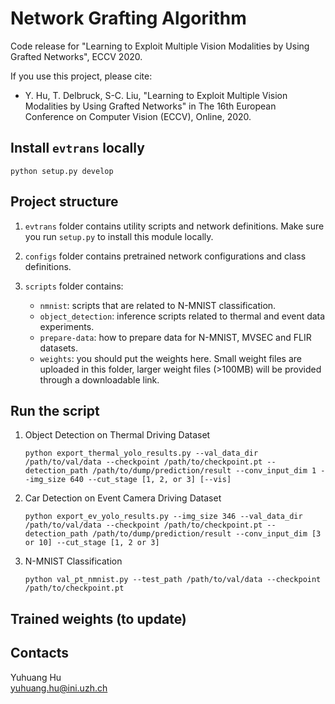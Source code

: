 # Network Grafting Algorithm

Code release for "Learning to Exploit Multiple Vision Modalities by Using Grafted Networks", ECCV 2020.

If you use this project, please cite:

- Y. Hu, T. Delbruck, S-C. Liu, "Learning to Exploit Multiple Vision Modalities by Using Grafted Networks" in The 16th European Conference on Computer Vision (ECCV), Online, 2020.

## Install `evtrans` locally

```
python setup.py develop
```

## Project structure

1. `evtrans` folder contains utility scripts and network definitions. Make sure you run `setup.py` to install this module locally.

2. `configs` folder contains pretrained network configurations and class definitions.

3. `scripts` folder contains:
    - `nmnist`: scripts that are related to N-MNIST classification.
    - `object_detection`: inference scripts related to thermal and event data experiments.
    - `prepare-data`: how to prepare data for N-MNIST, MVSEC and FLIR datasets.
    - `weights`: you should put the weights here. Small weight files are uploaded in this folder, larger weight files (>100MB) will be provided through a downloadable link.

## Run the script

1. Object Detection on Thermal Driving Dataset

    ```
    python export_thermal_yolo_results.py --val_data_dir /path/to/val/data --checkpoint /path/to/checkpoint.pt --detection_path /path/to/dump/prediction/result --conv_input_dim 1 --img_size 640 --cut_stage [1, 2, or 3] [--vis]
    ```

2. Car Detection on Event Camera Driving Dataset

    ```
    python export_ev_yolo_results.py --img_size 346 --val_data_dir /path/to/val/data --checkpoint /path/to/checkpoint.pt --detection_path /path/to/dump/prediction/result --conv_input_dim [3 or 10] --cut_stage [1, 2 or 3]
    ```

3. N-MNIST Classification

    ```
    python val_pt_nmnist.py --test_path /path/to/val/data --checkpoint /path/to/checkpoint.pt
    ```


## Trained weights (to update)


## Contacts

Yuhuang Hu  
yuhuang.hu@ini.uzh.ch
